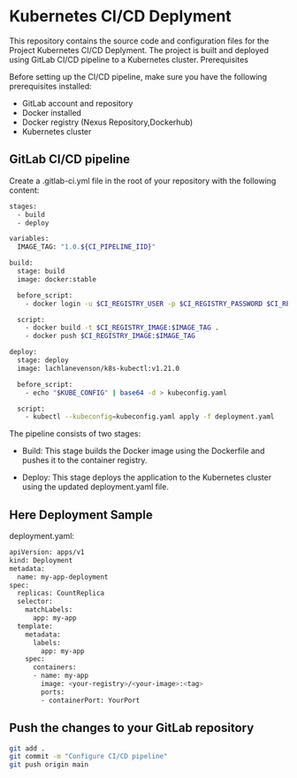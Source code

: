 # Kubernetes CI/CD Deplyment
This repository contains the source code and configuration files for the Project Kubernetes CI/CD Deplyment. The project is built and deployed using GitLab CI/CD pipeline to a Kubernetes cluster.
Prerequisites

Before setting up the CI/CD pipeline, make sure you have the following prerequisites installed:

- GitLab account and repository
- Docker installed
- Docker registry (Nexus Repository,Dockerhub)
- Kubernetes cluster

## GitLab CI/CD pipeline
Create a .gitlab-ci.yml file in the root of your repository with the following content:

```bash
stages:
  - build
  - deploy

variables:
  IMAGE_TAG: "1.0.${CI_PIPELINE_IID}"

build:
  stage: build
  image: docker:stable

  before_script:
    - docker login -u $CI_REGISTRY_USER -p $CI_REGISTRY_PASSWORD $CI_REGISTRY

  script:
    - docker build -t $CI_REGISTRY_IMAGE:$IMAGE_TAG .
    - docker push $CI_REGISTRY_IMAGE:$IMAGE_TAG

deploy:
  stage: deploy
  image: lachlanevenson/k8s-kubectl:v1.21.0

  before_script:
    - echo "$KUBE_CONFIG" | base64 -d > kubeconfig.yaml

  script:
    - kubectl --kubeconfig=kubeconfig.yaml apply -f deployment.yaml
```
The pipeline consists of two stages:

- Build: This stage builds the Docker image using the Dockerfile and pushes it to the container registry.

- Deploy: This stage deploys the application to the Kubernetes cluster using the updated deployment.yaml file.

## Here Deployment Sample

deployment.yaml:
```bash
apiVersion: apps/v1
kind: Deployment
metadata:
  name: my-app-deployment
spec:
  replicas: CountReplica
  selector:
    matchLabels:
      app: my-app
  template:
    metadata:
      labels:
        app: my-app
    spec:
      containers:
      - name: my-app
        image: <your-registry>/<your-image>:<tag>
        ports:
        - containerPort: YourPort
```

## Push the changes to your GitLab repository
```bash
git add .
git commit -m "Configure CI/CD pipeline"
git push origin main
```
